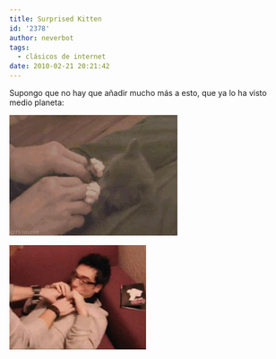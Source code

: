 ```yaml
---
title: Surprised Kitten
id: '2378'
author: neverbot
tags:
  - clásicos de internet
date: 2010-02-21 20:21:42
---
```


Supongo que no hay que añadir mucho más a esto, que ya lo ha visto medio planeta:

[![](./surprised-kitten/Surprised-kitten.gif "Surprised kitten")](./surprised-kitten/Surprised-kitten.gif)

[![](./surprised-kitten/004f8k3z.gif "Human kitten")](./surprised-kitten/004f8k3z.gif)
